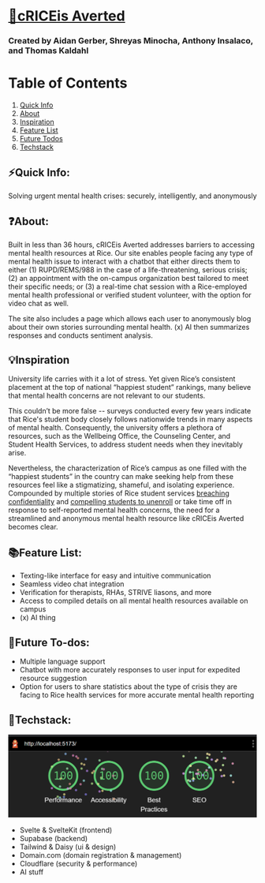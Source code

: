 # <a href="/" target="_blank">🍚cRICEis Averted</a>
###  Created by Aidan Gerber, Shreyas Minocha, Anthony Insalaco, and Thomas Kaldahl
# Table of Contents
1. [Quick Info](#quick-info)
2. [About](#about)
3. [Inspiration](#inspiration)
4. [Feature List](#feature)
5. [Future Todos](#future)
6. [Techstack](#tech)
## ⚡Quick Info:<a name="quick-info"></a>
Solving urgent mental health crises: securely, intelligently, and anonymously
## ❓About:<a name="about"></a>
Built in less than 36 hours, cRICEis Averted addresses barriers to accessing mental health resources at Rice. Our site enables people facing any type of mental health issue to interact with a chatbot that either directs them to either (1) RUPD/REMS/988 in the case of a life-threatening, serious crisis; (2) an appointment with the on-campus organization best tailored to meet their specific needs; or (3) a real-time chat session with a Rice-employed mental health professional or verified student volunteer, with the option for video chat as well.

The site also includes a page which allows each user to anonymously blog about their own stories surrounding mental health. (x) AI then summarizes responses and conducts sentiment analysis.
 
 
## 💡Inspiration <a name="inspiration"></a>
University life carries with it a lot of stress. Yet given Rice’s consistent placement at the top of national “happiest student” rankings, many believe that mental health concerns are not relevant to our students.
 
This couldn’t be more false -- surveys conducted every few years indicate that Rice's student body closely follows nationwide trends in many aspects of mental health. Consequently, the university offers a plethora of resources, such as the Wellbeing Office, the Counseling Center, and Student Health Services, to address student needs when they inevitably arise.
 
Nevertheless, the characterization of Rice’s campus as one filled with the “happiest students” in the country can make seeking help from these resources feel like a stigmatizing, shameful, and isolating experience. Compounded by multiple stories of Rice student services [breaching confidentiality](https://tinyurl.com/583k5yzy) and [compelling students to unenroll](https://tinyurl.com/25tx55yu) or take time off in response to self-reported mental health concerns, the need for a streamlined and anonymous mental health resource like cRICEis Averted becomes clear.
 
 
## 📚Feature List:<a name="feature"></a>
   - Texting-like interface for easy and intuitive communication
   - Seamless video chat integration
   - Verification for therapists, RHAs, STRIVE liasons, and more
   - Access to compiled details on all mental health resources available on campus
   - (x) AI thing
  
## 🔮Future To-dos:<a name="future"></a>
   - Multiple language support
   - Chatbot with more accurately responses to user input for expedited resource suggestion
   - Option for users to share statistics about the type of crisis they are facing to Rice health services for more accurate mental health reporting
      
## 🤖Techstack:<a name="tech"></a>
![lighthouse](lighthouse.png)
   - Svelte & SvelteKit (frontend)
   - Supabase (backend)
   - Tailwind & Daisy (ui & design)
   - Domain.com (domain registration & management)
   - Cloudflare (security & performance)
   - AI stuff
 

